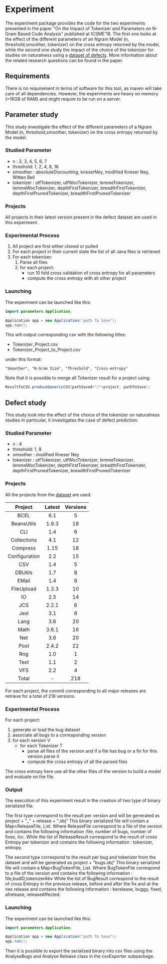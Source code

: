 # Experiment

The experiment package provides the code for the two experiments presented in the paper "On the Impact of Tokenizer and Parameters on N-Gram Based Code Analysis" published at ICSME'18. The first one looks at the effect of the different parameters of an Ngram Model (n, threshold,smoother, tokenizer) on the cross entropy returned by the model, while the second one study the impact of the choice of the tokenizer for studies on naturalness using a [dataset of defects](dataset.md). More information about the related research questions can be found in the paper.

## Requirements

There is no requirement in terms of software for this tool, as maven will take care of all dependencies. However, the experiments are heavy on memory (>16GB of RAM) and might require to be run on a server.

## Parameter study

This study investigate the effect of the different parameters of a Ngram Model (n, threshold,smoother, tokenizer) on the cross entropy returned by the model. 

### Studied Parameter

* n : 2, 3, 4, 5, 6, 7
* threshold: 1, 2, 4, 8, 16
* smoother : absoluteDiscounting, kneserNey, modified Kneser Ney, Witten Bell
* tokenizer : utfTokenizer, utfWocTokenizer, lemmeTokenizer, lemmeWocTokenizer, depthFirstTokenizer, breadthFirstTokenizer, depthFirstPrunedTokenizer, breadthFirstPrunedTokenizer

### Projects

All projects in their latest version present in the defect dataset are used in this experiment.

### Experimental Process

1. All project are first either cloned or pulled
2. For each project in their current state the list of all Java files is retrieved
3. For each tokenizer:
    1. Parse all files
    2. for each project:
        * run 10 fold cross validation of cross entropy for all parameters 
        * compute the cross entropy with all other project
        

### Launching 

The experiment can be launched like this:
````java
import parameters.Application;

Application app = new Application("path To Save");
app.run();
````

This will output corresponding csv with the following titles:

* Tokenizer_Project.csv
* Tokenizer_Project_to_Project.csv

under this format:

    "Smoother", "N-Gram Size", "Threshold", "Cross-entropy"

Note that it is possible to merge all Tokenizer result for a project using:

````java
ResultToCSV.produceGenericCSV(pathSaved+"/"+project, pathToSave);
````


## Defect study


This study look into the effect of the choice of the tokenizer on naturalness studies.In particular, it investigates the case of defect prediction. 

### Studied Parameter

* n : 4
* threshold: 1, 8
* smoother : modified Kneser Ney
* tokenizer : utfTokenizer, utfWocTokenizer, lemmeTokenizer, lemmeWocTokenizer, depthFirstTokenizer, breadthFirstTokenizer, depthFirstPrunedTokenizer, breadthFirstPrunedTokenizer

### Projects

All the projects from the [dataset](dataset.md) are used. 

|Project                 | Latest         | Versions |
|:---------------------------:|:------------:|:---------:|
|BCEL                         | 6.1          | 5        | 
|BeansUtils                   | 1.9.3        |  18       | 
|CLI                          | 1.4          |  6        | 
|Collections                  | 4.1          | 12       | 
|Compress                     | 1.15         |  18       | 
|Configuration                | 2.2          |  15       | 
|CSV                          | 1.4          |  5        | 
|DBUtils                      | 1.7          | 8        | 
|EMail                        | 1.4          | 8        |
|FileUpload                   | 1.3.3        | 10       | 
|IO                           | 2.5          | 14       | 
|JCS                          | 2.2.1        |  6        | 
|Jexl                         | 3.1          | 8        | 
|Lang                         | 3.6          | 20       | 
|Math                         | 3.6.1        | 16       | 
|Net                          | 3.6          | 20       | 
|Pool                         | 2.4.2        | 22       | 
|Rng                          | 1.0          | 1        | 
|Text                         | 1.1          |  2        | 
|VFS                          | 2.2          |  4        | 
|Total                  | -         |  218     |

For each project, the commit corresponding to all major releases are retrieve for a total of 218 versions.

### Experimental Process

For each project:

1. generate or load the bug dataset
2. associate all bugs to a corresponding version
3. for each version V
    * for each Tokenizer T
        * parse all files of the version and if a file has bug or a fix for this version parse it
        * compute the cross entropy of all the parsed files

The cross entropy here use all the other files of the version to build a model and evaluate on the file.
        
### Output

The execution of this experiment result in the creation of two type of binary serialized file.

The first type correspond to the result per version and will be generated as project + "_" + release + ".obj"
This binary serialized file will contain a Map<ReleaseFile, List<ReleaseResult>.
Where ReleaseFile correspond to a file of the version and contains the following information :file, number of bugs, number of fixes, loc.
While the list of ReleaseResult correspond to the result of cross Entropy per tokenizer and contains the following information : tokenizer, entropy.

The second type correspond to the result per bug and tokenizer from the dataset and will be generated as project + "bugs.obj"
This binary serialized file will contain a Map<BugTokenFile, List<BugResult>.
Where BugTokenFile correspond to a file of the version and contains the following information : file,budID,tokenizerAbv
While the list of BugResult correspond to the result of cross Entropy in the previous release, before and after the fix and at the nex release and contains the following information : berelease, buggy, fixed, afrelease, releaseAffected.

### Launching 

The experiment can be launched like this:
````java
import parameters.Application;

Application app = new Application("path To Save");
app.run();
````
Then it is possible to export the serialized binary into csv files using the AnalyseBugs and Analyse Release class in the csvExporter subpackage.
